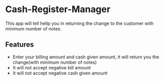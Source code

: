 # Cash-Register-Manager
This app will tell hellp you in returning the change to the customer with minimum number of notes.

## Features

- Enter your billing amount and cash given amount, it will return you the change(with minimum number of notes)
- It will not accept negative bill amount
- It will not accept negative cash given amount

